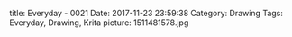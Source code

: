 title: Everyday - 0021
Date: 2017-11-23 23:59:38
Category: Drawing
Tags: Everyday, Drawing, Krita
picture: 1511481578.jpg
